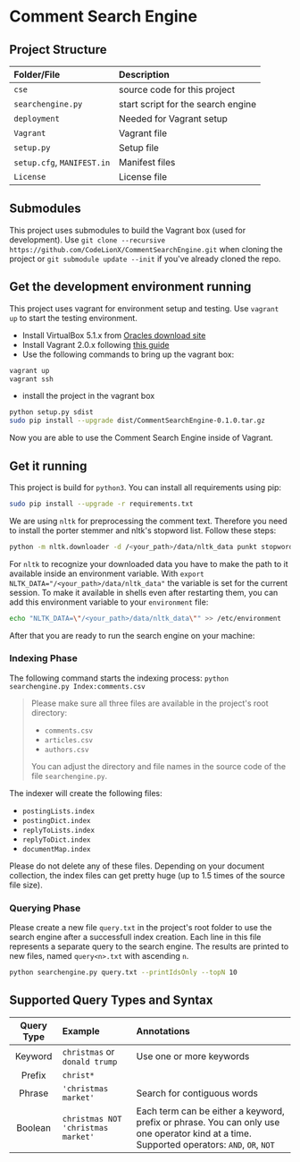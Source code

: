 # Comment Search Engine

## Project Structure

| Folder/File       | Description                        |
| :---------------- | :--------------------------------- |
| `cse`             | source code for this project       |
| `searchengine.py` | start script for the search engine |
| `deployment`      | Needed for Vagrant setup           |
| `Vagrant`         | Vagrant file                       |
| `setup.py`        | Setup file                         |
| `setup.cfg`, `MANIFEST.in` | Manifest files            |
| `License`         | License file                       |

<!-- | `data` | downloaded data of the web crawler | -->

## Submodules

This project uses submodules to build the Vagrant box (used for development). Use `git clone --recursive https://github.com/CodeLionX/CommentSearchEngine.git` when cloning the project or `git submodule update --init` if you've already cloned the repo.

## Get the development environment running

This project uses vagrant for environment setup and testing. Use `vagrant up` to start the testing environment.

- Install VirtualBox 5.1.x from [Oracles download site](https://www.virtualbox.org/wiki/Download_Old_Builds_5_1)
- Install Vagrant 2.0.x following [this guide](https://www.vagrantup.com/intro/getting-started/index.html)
- Use the following commands to bring up the vagrant box:

```bash
vagrant up
vagrant ssh
```

- install the project in the vagrant box

```bash
python setup.py sdist
sudo pip install --upgrade dist/CommentSearchEngine-0.1.0.tar.gz
```

Now you are able to use the Comment Search Engine inside of Vagrant.


## Get it running

This project is build for `python3`. You can install all requirements using pip:

```bash
sudo pip install --upgrade -r requirements.txt
```

We are using `nltk` for preprocessing the comment text. Therefore you need to install the porter stemmer and nltk's stopword list. Follow these steps:

```bash
python -m nltk.downloader -d /<your_path>/data/nltk_data punkt stopwords wordnet
```

For `nltk` to recognize your downloaded data you have to make the path to it available inside an environment variable. With `export NLTK_DATA="/<your_path>/data/nltk_data"` the variable is set for the current session. To make it available in shells even after restarting them, you can add this environment variable to your `environment` file:

```bash
echo "NLTK_DATA=\"/<your_path>/data/nltk_data\"" >> /etc/environment
```

After that you are ready to run the search engine on your machine:

### Indexing Phase

The following command starts the indexing process: `python searchengine.py Index:comments.csv`

> Please make sure all three files are available in the project's root directory:
> - `comments.csv`
> - `articles.csv`
> - `authors.csv`
>
> You can adjust the directory and file names in the source code of the file `searchengine.py`.

The indexer will create the following files:

- `postingLists.index`
- `postingDict.index`
- `replyToLists.index`
- `replyToDict.index`
- `documentMap.index`


Please do not delete any of these files. Depending on your document collection, the index files can get pretty huge (up to 1.5 times of the source file size).

### Querying Phase

Please create a new file `query.txt` in the project's root folder to use the search engine after a successfull index creation. Each line in this file represents a separate query to the search engine. The results are printed to new files, named `query<n>.txt` with ascending `n`.

```bash
python searchengine.py query.txt --printIdsOnly --topN 10
```

## Supported Query Types and Syntax

| Query Type | Example                            | Annotations                                                                                                                                       |
| :--------: | :--------------------------------- | :------------------------------------------------------------------------------------------------------------------------------------------------ |
| Keyword    | `christmas` or `donald trump`      | Use one or more keywords                                                                                                                          |
| Prefix     | `christ*`                          |                                                                                                                                                   |
| Phrase     | `'christmas market'`               | Search for contiguous words                                                                                                                       |
| Boolean    | `christmas NOT 'christmas market'` | Each term can be either a keyword, prefix or phrase. You can only use one operator kind at a time. Supported operators: `AND`, `OR`, `NOT` |
